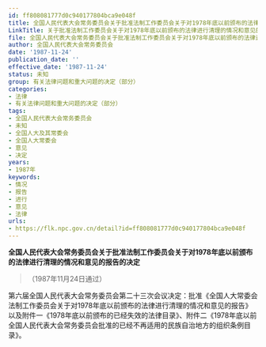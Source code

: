 ```yaml
---
id: ff808081777d0c940177804bca9e048f
title: 全国人民代表大会常务委员会关于批准法制工作委员会关于对1978年底以前颁布的法律进行清理的情况和意见的报告的决定
LinkTitle: 关于批准法制工作委员会关于对1978年底以前颁布的法律进行清理的情况和意见的报告的决定（1987）
file: 全国人民代表大会常务委员会关于批准法制工作委员会关于对1978年底以前颁布的法律进行清理的情况和意见的报告的决定_ff808081777d0c940177804bca9e048f.docx
author: 全国人民代表大会常务委员会
date: '1987-11-24'
publication_date: ''
effective_date: '1987-11-24'
status: 未知
group: 有关法律问题和重大问题的决定（部分）
categories:
- 法律
- 有关法律问题和重大问题的决定（部分）
tags:
- 全国人民代表大会常务委员会
- 未知
- 全国人大及其常委会
- 全国人大常委会
- 意见
- 决定
years:
- 1987年
keywords:
- 情况
- 报告
- 进行
- 意见
- 法律
urls:
- https://flk.npc.gov.cn/detail?id=ff808081777d0c940177804bca9e048f
---
```


**全国人民代表大会常务委员会关于批准法制工作委员会关于对1978年底以前颁布的法律进行清理的情况和意见的报告的决定**

> （1987年11月24日通过）

第六届全国人民代表大会常务委员会第二十三次会议决定：批准《全国人大常委会法制工作委员会关于对1978年底以前颁布的法律进行清理的情况和意见的报告》以及附件一《1978年底以前颁布的已经失效的法律目录》、附件二《1978年底以前全国人民代表大会常务委员会批准的已经不再适用的民族自治地方的组织条例目录》。

